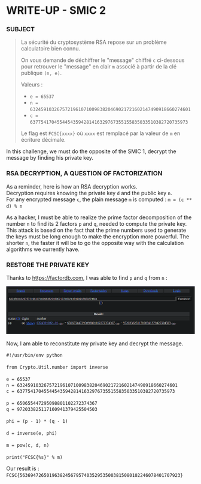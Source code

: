 # WRITE-UP - SMIC 2

### SUBJECT

> La sécurité du cryptosystème RSA repose sur un problème calculatoire bien connu.
> 
> On vous demande de déchiffrer le "message" chiffré `c` ci-dessous pour retrouver le "message" en clair `m` associé à partir de la clé publique `(n, e)`.
> 
> Valeurs :
> 
> - `e = 65537`
> - `n = 632459103267572196107100983820469021721602147490918660274601`
> - `c = 63775417045544543594281416329767355155835033510382720735973`
>
>  Le flag est `FCSC{xxxx}` où `xxxx` est remplacé par la valeur de `m` en écriture décimale.  

In this challenge, we must do the opposite of the SMIC 1, decrypt the message by finding his private key.  

### RSA DECRYPTION, A QUESTION OF FACTORIZATION

As a reminder, here is how an RSA decryption works.  
Decryption requires knowing the private key `d` and the public key `n`.  
For any encrypted message `c`, the plain message `m` is computed :
`m = (c ** d) % n`  

As a hacker, I must be able to realize the prime factor decomposition of the number `n` to find its 2 factors `p` and `q`, needed to compute the private key.  
This attack is based on the fact that the prime numbers used to generate the keys must be long enough to make the encryption more powerful. The shorter `n`, the faster it will be to go the opposite way with the calculation algorithms we currently have.  

### RESTORE THE PRIVATE KEY

Thanks to https://factordb.com, I was able to find `p` and `q` from `n` :  

![factordb](/images/factordb.png)

Now, I am able to reconstitute my private key and decrypt the message.

```python3
#!/usr/bin/env python

from Crypto.Util.number import inverse

e = 65537
n = 632459103267572196107100983820469021721602147490918660274601
c = 63775417045544543594281416329767355155835033510382720735973

p = 650655447295098801102272374367
q = 972033825117160941379425504503

phi = (p - 1) * (q - 1)

d = inverse(e, phi)

m = pow(c, d, n)

print("FCSC{%s}" % m)
```

Our result is :  
`FCSC{563694726501963824567957403529535003815080102246078401707923}`
